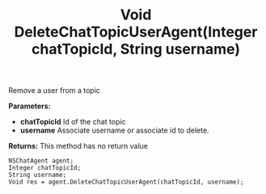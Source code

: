 ﻿---
uid: crmscript_ref_NSChatAgent_DeleteChatTopicUserAgent
title: Void DeleteChatTopicUserAgent(Integer chatTopicId, String username)
intellisense: NSChatAgent.DeleteChatTopicUserAgent
keywords: NSChatAgent, DeleteChatTopicUserAgent
so.topic: reference
---

Remove a user from a topic

**Parameters:**
 - **chatTopicId** Id of the chat topic
 - **username** Associate username or associate id to delete.

**Returns:** This method has no return value

```crmscript
NSChatAgent agent;
Integer chatTopicId;
String username;
Void res = agent.DeleteChatTopicUserAgent(chatTopicId, username);
```

